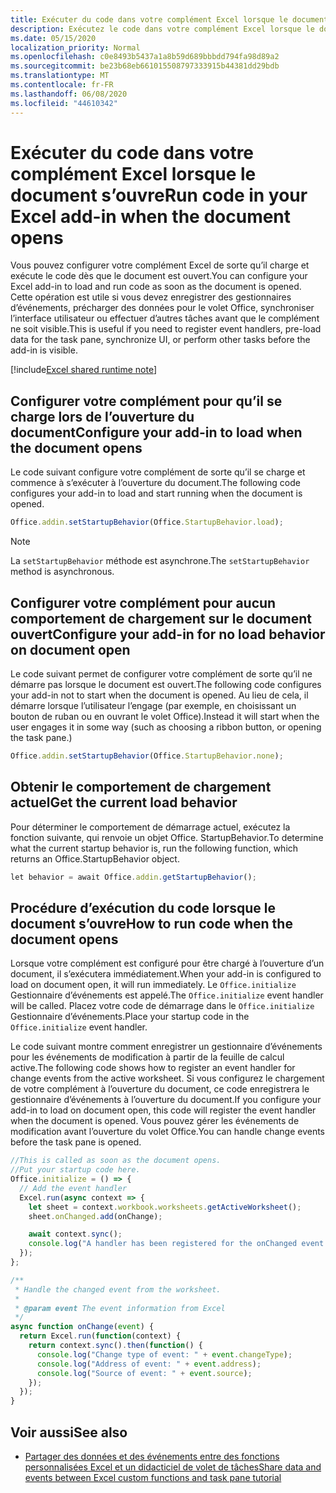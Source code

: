 ```yaml
---
title: Exécuter du code dans votre complément Excel lorsque le document s’ouvre
description: Exécutez le code dans votre complément Excel lorsque le document s’ouvre.
ms.date: 05/15/2020
localization_priority: Normal
ms.openlocfilehash: c0e8493b5437a1a8b59d689bbbdd794fa98d89a2
ms.sourcegitcommit: be23b68eb661015508797333915b44381dd29bdb
ms.translationtype: MT
ms.contentlocale: fr-FR
ms.lasthandoff: 06/08/2020
ms.locfileid: "44610342"
---
```

# <a name="run-code-in-your-excel-add-in-when-the-document-opens"></a><span data-ttu-id="dac5a-103">Exécuter du code dans votre complément Excel lorsque le document s’ouvre</span><span class="sxs-lookup"><span data-stu-id="dac5a-103">Run code in your Excel add-in when the document opens</span></span>

<span data-ttu-id="dac5a-104">Vous pouvez configurer votre complément Excel de sorte qu’il charge et exécute le code dès que le document est ouvert.</span><span class="sxs-lookup"><span data-stu-id="dac5a-104">You can configure your Excel add-in to load and run code as soon as the document is opened.</span></span> <span data-ttu-id="dac5a-105">Cette opération est utile si vous devez enregistrer des gestionnaires d’événements, précharger des données pour le volet Office, synchroniser l’interface utilisateur ou effectuer d’autres tâches avant que le complément ne soit visible.</span><span class="sxs-lookup"><span data-stu-id="dac5a-105">This is useful if you need to register event handlers, pre-load data for the task pane, synchronize UI, or perform other tasks before the add-in is visible.</span></span>

[!include[Excel shared runtime note](../includes/note-requires-shared-runtime.md)]

## <a name="configure-your-add-in-to-load-when-the-document-opens"></a><span data-ttu-id="dac5a-106">Configurer votre complément pour qu’il se charge lors de l’ouverture du document</span><span class="sxs-lookup"><span data-stu-id="dac5a-106">Configure your add-in to load when the document opens</span></span>

<span data-ttu-id="dac5a-107">Le code suivant configure votre complément de sorte qu’il se charge et commence à s’exécuter à l’ouverture du document.</span><span class="sxs-lookup"><span data-stu-id="dac5a-107">The following code configures your add-in to load and start running when the document is opened.</span></span>

```JavaScript
Office.addin.setStartupBehavior(Office.StartupBehavior.load);
```

> [!NOTE]
> <span data-ttu-id="dac5a-108">La `setStartupBehavior` méthode est asynchrone.</span><span class="sxs-lookup"><span data-stu-id="dac5a-108">The `setStartupBehavior` method is asynchronous.</span></span>

## <a name="configure-your-add-in-for-no-load-behavior-on-document-open"></a><span data-ttu-id="dac5a-109">Configurer votre complément pour aucun comportement de chargement sur le document ouvert</span><span class="sxs-lookup"><span data-stu-id="dac5a-109">Configure your add-in for no load behavior on document open</span></span>

<span data-ttu-id="dac5a-110">Le code suivant permet de configurer votre complément de sorte qu’il ne démarre pas lorsque le document est ouvert.</span><span class="sxs-lookup"><span data-stu-id="dac5a-110">The following code configures your add-in not to start when the document is opened.</span></span> <span data-ttu-id="dac5a-111">Au lieu de cela, il démarre lorsque l’utilisateur l’engage (par exemple, en choisissant un bouton de ruban ou en ouvrant le volet Office).</span><span class="sxs-lookup"><span data-stu-id="dac5a-111">Instead it will start when the user engages it in some way (such as choosing a ribbon button, or opening the task pane.)</span></span>

```JavaScript
Office.addin.setStartupBehavior(Office.StartupBehavior.none);
```

## <a name="get-the-current-load-behavior"></a><span data-ttu-id="dac5a-112">Obtenir le comportement de chargement actuel</span><span class="sxs-lookup"><span data-stu-id="dac5a-112">Get the current load behavior</span></span>

<span data-ttu-id="dac5a-113">Pour déterminer le comportement de démarrage actuel, exécutez la fonction suivante, qui renvoie un objet Office. StartupBehavior.</span><span class="sxs-lookup"><span data-stu-id="dac5a-113">To determine what the current startup behavior is, run the following function, which returns an Office.StartupBehavior object.</span></span>

```JavaScript
let behavior = await Office.addin.getStartupBehavior();
```

## <a name="how-to-run-code-when-the-document-opens"></a><span data-ttu-id="dac5a-114">Procédure d’exécution du code lorsque le document s’ouvre</span><span class="sxs-lookup"><span data-stu-id="dac5a-114">How to run code when the document opens</span></span>

<span data-ttu-id="dac5a-115">Lorsque votre complément est configuré pour être chargé à l’ouverture d’un document, il s’exécutera immédiatement.</span><span class="sxs-lookup"><span data-stu-id="dac5a-115">When your add-in is configured to load on document open, it will run immediately.</span></span> <span data-ttu-id="dac5a-116">Le `Office.initialize` Gestionnaire d’événements est appelé.</span><span class="sxs-lookup"><span data-stu-id="dac5a-116">The `Office.initialize` event handler will be called.</span></span> <span data-ttu-id="dac5a-117">Placez votre code de démarrage dans le `Office.initialize` Gestionnaire d’événements.</span><span class="sxs-lookup"><span data-stu-id="dac5a-117">Place your startup code in the `Office.initialize` event handler.</span></span>

<span data-ttu-id="dac5a-118">Le code suivant montre comment enregistrer un gestionnaire d’événements pour les événements de modification à partir de la feuille de calcul active.</span><span class="sxs-lookup"><span data-stu-id="dac5a-118">The following code shows how to register an event handler for change events from the active worksheet.</span></span> <span data-ttu-id="dac5a-119">Si vous configurez le chargement de votre complément à l’ouverture du document, ce code enregistrera le gestionnaire d’événements à l’ouverture du document.</span><span class="sxs-lookup"><span data-stu-id="dac5a-119">If you configure your add-in to load on document open, this code will register the event handler when the document is opened.</span></span> <span data-ttu-id="dac5a-120">Vous pouvez gérer les événements de modification avant l’ouverture du volet Office.</span><span class="sxs-lookup"><span data-stu-id="dac5a-120">You can handle change events before the task pane is opened.</span></span>


```JavaScript
//This is called as soon as the document opens.
//Put your startup code here.
Office.initialize = () => {
  // Add the event handler
  Excel.run(async context => {
    let sheet = context.workbook.worksheets.getActiveWorksheet();
    sheet.onChanged.add(onChange);

    await context.sync();
    console.log("A handler has been registered for the onChanged event.");
  });
};

/**
 * Handle the changed event from the worksheet.
 *
 * @param event The event information from Excel
 */
async function onChange(event) {
  return Excel.run(function(context) {
    return context.sync().then(function() {
      console.log("Change type of event: " + event.changeType);
      console.log("Address of event: " + event.address);
      console.log("Source of event: " + event.source);
    });
  });
}

```

## <a name="see-also"></a><span data-ttu-id="dac5a-121">Voir aussi</span><span class="sxs-lookup"><span data-stu-id="dac5a-121">See also</span></span>

- [<span data-ttu-id="dac5a-122">Partager des données et des événements entre des fonctions personnalisées Excel et un didacticiel de volet de tâches</span><span class="sxs-lookup"><span data-stu-id="dac5a-122">Share data and events between Excel custom functions and task pane tutorial</span></span>](../tutorials/share-data-and-events-between-custom-functions-and-the-task-pane-tutorial.md)